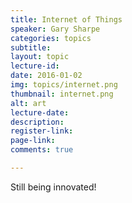 ```yaml
---
title: Internet of Things
speaker: Gary Sharpe
categories: topics
subtitle: 
layout: topic
lecture-id: 
date: 2016-01-02
img: topics/internet.png
thumbnail: internet.png
alt: art
lecture-date:
description: 
register-link:
page-link:
comments: true

---
```


Still being innovated!